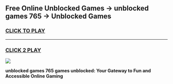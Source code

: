 
## Free Online Unblocked Games → unblocked games 765 → Unblocked Games
<h3>
<a href="https://premium.freeplayer.one?title=unblocked_games_765&ref=21F">CLICK TO PLAY</a></h3>
<hr>

<h3>
<a href="https://premium.freeplayer.one?title=unblocked_games_765&ref=21F">CLICK 2 PLAY</a>
  
</h3>

<a href="https://premium.freeplayer.one?title=unblocked_games_765&ref=21F/"><img src="https://clearcache.store/games.png"></a>


**unblocked games 765 games unblocked: Your Gateway to Fun and Accessible Online Gaming**
